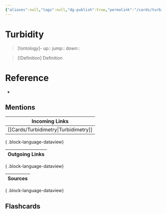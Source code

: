 ```yaml
---
{"aliases":null,"tags":null,"dg-publish":true,"permalink":"/cards/turbidity/","dgPassFrontmatter":true}
---
```


# Turbidity

> [!ontology]-
> up:: 
> jump:: 
> down:: 

> [!Definition] Definition

# Reference

- 

## Mentions

| Incoming Links                          |
| --------------------------------------- |
| [[Cards/Turbidimetry\|Turbidimetry]] |

{ .block-language-dataview}

| Outgoing Links |
| -------------- |

{ .block-language-dataview}

| Sources |
| ------- |

{ .block-language-dataview}

## Flashcards